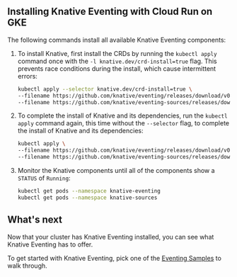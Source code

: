 ## Installing Knative Eventing with Cloud Run on GKE

The following commands install all available Knative Eventing components:

1. To install Knative, first install the CRDs by running the `kubectl apply`
   command once with the `-l knative.dev/crd-install=true` flag. This prevents
   race conditions during the install, which cause intermittent errors:

   ```bash
   kubectl apply --selector knative.dev/crd-install=true \
   --filename https://github.com/knative/eventing/releases/download/v0.6.0/release.yaml \
   --filename https://github.com/knative/eventing-sources/releases/download/v0.6.0/eventing-sources.yaml
   ```

1. To complete the install of Knative and its dependencies, run the
   `kubectl apply` command again, this time without the `--selector` flag, to
   complete the install of Knative and its dependencies:

   ```bash
   kubectl apply \
   --filename https://github.com/knative/eventing/releases/download/v0.6.0/release.yaml \
   --filename https://github.com/knative/eventing-sources/releases/download/v0.6.0/eventing-sources.yaml
   ```

1. Monitor the Knative components until all of the components show a `STATUS` of
   `Running`:

   ```bash
   kubectl get pods --namespace knative-eventing
   kubectl get pods --namespace knative-sources
   ```

## What's next

Now that your cluster has Knative Eventing installed, you can see what Knative
Eventing has to offer.

To get started with Knative Eventing, pick one of the
[Eventing Samples](https://github.com/knative/docs/tree/master/docs/eventing/samples)
to walk through.
